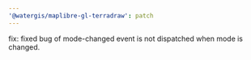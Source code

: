 ```yaml
---
'@watergis/maplibre-gl-terradraw': patch
---
```


fix: fixed bug of mode-changed event is not dispatched when mode is changed.
